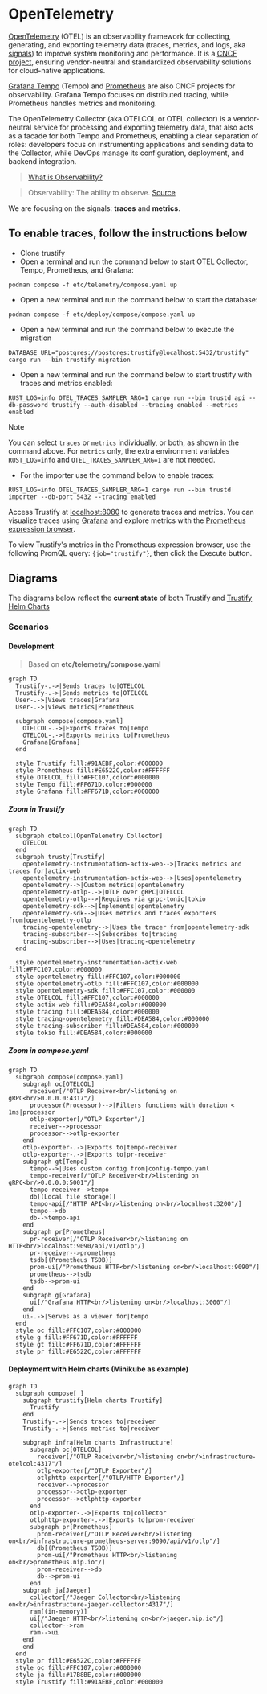 # OpenTelemetry

[OpenTelemetry](https://opentelemetry.io/) (OTEL) is an observability framework for collecting, generating,
and exporting telemetry data (traces, metrics, and logs, aka [signals](https://opentelemetry.io/docs/concepts/signals/))
to improve system monitoring and performance. It is a [CNCF project](https://www.cncf.io/projects/opentelemetry/),
ensuring vendor-neutral and standardized observability solutions for cloud-native applications.

[Grafana Tempo](https://grafana.com/oss/tempo/) (Tempo) and [Prometheus](https://prometheus.io/) are also CNCF projects for observability.
Grafana Tempo focuses on distributed tracing, while Prometheus handles metrics and monitoring.

The OpenTelemetry Collector (aka OTELCOL or OTEL collector) is a vendor-neutral service for
processing and exporting telemetry data, that also acts as a facade for both Tempo and Prometheus,
enabling a clear separation of roles: developers focus on instrumenting applications and sending data to the Collector,
while DevOps manage its configuration, deployment, and backend integration.

> [What is Observability?](https://www.brendangregg.com/blog/2021-05-23/what-is-observability.html)

> Observability: The ability to observe. [Source](https://www.brendangregg.com/blog/2021-05-23/what-is-observability.html)

We are focusing on the signals: **traces** and **metrics**.

## To enable traces, follow the instructions below

* Clone trustify
* Open a terminal and run the command below to start OTEL Collector, Tempo, Prometheus, and Grafana:

```shell
podman compose -f etc/telemetry/compose.yaml up
```

* Open a new terminal and run the command below to start the database:

```shell
podman compose -f etc/deploy/compose/compose.yaml up
```

* Open a new terminal and run the command below to execute the migration

````
DATABASE_URL="postgres://postgres:trustify@localhost:5432/trustify" cargo run --bin trustify-migration
````

* Open a new terminal and run the command below to start trustify with traces and metrics enabled:

```shell
RUST_LOG=info OTEL_TRACES_SAMPLER_ARG=1 cargo run --bin trustd api --db-password trustify --auth-disabled --tracing enabled --metrics enabled
```

>[!NOTE]
> You can select `traces` or `metrics` individually, or both, as shown in the command above.
> For `metrics` only, the extra environment variables `RUST_LOG=info` and `OTEL_TRACES_SAMPLER_ARG=1` are not needed.

* For the importer use the command below to enable traces:

```shell
RUST_LOG=info OTEL_TRACES_SAMPLER_ARG=1 cargo run --bin trustd importer --db-port 5432 --tracing enabled
```

Access Trustify at [localhost:8080](http://localhost:8080) to generate traces and metrics.
You can visualize traces using [Grafana](http://localhost:3000/) and explore metrics
with the [Prometheus expression browser](http://localhost:9090).

To view Trustify's metrics in the Prometheus expression browser, use the following PromQL query: `{job="trustify"}`, then click the Execute button.

## Diagrams

The diagrams below reflect the **current state** of both Trustify and [Trustify Helm Charts](https://github.com/trustification/trustify-helm-charts)

### Scenarios

#### Development

> Based on **etc/telemetry/compose.yaml**

```mermaid
graph TD
  Trustify-.->|Sends traces to|OTELCOL
  Trustify-.->|Sends metrics to|OTELCOL
  User-.->|Views traces|Grafana
  User-.->|Views metrics|Prometheus

  subgraph compose[compose.yaml]
    OTELCOL-.->|Exports traces to|Tempo
    OTELCOL-.->|Exports metrics to|Prometheus
    Grafana[Grafana]
  end

  style Trustify fill:#91AEBF,color:#000000
  style Prometheus fill:#E6522C,color:#FFFFFF
  style OTELCOL fill:#FFC107,color:#000000
  style Tempo fill:#FF671D,color:#000000
  style Grafana fill:#FF671D,color:#000000
```

##### Zoom in Trustify

```mermaid
graph TD
  subgraph otelcol[OpenTelemetry Collector]
    OTELCOL
  end
  subgraph trusty[Trustify]
    opentelemetry-instrumentation-actix-web-->|Tracks metrics and traces for|actix-web
    opentelemetry-instrumentation-actix-web-->|Uses|opentelemetry
    opentelemetry-->|Custom metrics|opentelemetry
    opentelemetry-otlp-.->|OTLP over gRPC|OTELCOL
    opentelemetry-otlp-->|Requires via grpc-tonic|tokio
    opentelemetry-sdk-->|Implements|opentelemetry
    opentelemetry-sdk-->|Uses metrics and traces exporters from|opentelemetry-otlp
    tracing-opentelemetry-->|Uses the tracer from|opentelemetry-sdk
    tracing-subscriber-->|Subscribes to|tracing
    tracing-subscriber-->|Uses|tracing-opentelemetry
  end

  style opentelemetry-instrumentation-actix-web fill:#FFC107,color:#000000
  style opentelemetry fill:#FFC107,color:#000000
  style opentelemetry-otlp fill:#FFC107,color:#000000
  style opentelemetry-sdk fill:#FFC107,color:#000000
  style OTELCOL fill:#FFC107,color:#000000
  style actix-web fill:#DEA584,color:#000000
  style tracing fill:#DEA584,color:#000000
  style tracing-opentelemetry fill:#DEA584,color:#000000
  style tracing-subscriber fill:#DEA584,color:#000000
  style tokio fill:#DEA584,color:#000000
```

##### Zoom in compose.yaml

```mermaid
graph TD
  subgraph compose[compose.yaml]
    subgraph oc[OTELCOL]
      receiver[/"OTLP Receiver<br/>listening on gRPC<br/>0.0.0.0:4317"/]
      processor(Processor)-->|Filters functions with duration < 1ms|processor
      otlp-exporter[/"OTLP Exporter"/]
      receiver-->processor
      processor-->otlp-exporter
    end
    otlp-exporter-.->|Exports to|tempo-receiver
    otlp-exporter-.->|Exports to|pr-receiver
    subgraph gt[Tempo]
      tempo-->|Uses custom config from|config-tempo.yaml
      tempo-receiver[/"OTLP Receiver<br/>listening on gRPC<br/>0.0.0.0:5001"/]
      tempo-receiver-->tempo
      db[(Local file storage)]
      tempo-api[/"HTTP API<br/>listening on<br/>localhost:3200"/]
      tempo-->db
      db-->tempo-api
    end
    subgraph pr[Prometheus]
      pr-receiver[/"OTLP Receiver<br/>listening on HTTP<br/>localhost:9090/api/v1/otlp"/]
      pr-receiver-->prometheus
      tsdb[(Prometheus TSDB)]
      prom-ui[/"Prometheus HTTP<br/>listening on<br/>localhost:9090"/]
      prometheus-->tsdb
      tsdb-->prom-ui
    end
    subgraph g[Grafana]
      ui[/"Grafana HTTP<br/>listening on<br/>localhost:3000"/]
    end
    ui-.->|Serves as a viewer for|tempo
  end
  style oc fill:#FFC107,color:#000000
  style g fill:#FF671D,color:#FFFFFF
  style gt fill:#FF671D,color:#FFFFFF
  style pr fill:#E6522C,color:#FFFFFF
```


#### Deployment with Helm charts (Minikube as example)

```mermaid
graph TD
  subgraph compose[ ]
    subgraph trustify[Helm charts Trustify]
      Trustify
    end
    Trustify-.->|Sends traces to|receiver
    Trustify-.->|Sends metrics to|receiver

    subgraph infra[Helm charts Infrastructure]
      subgraph oc[OTELCOL]
        receiver[/"OTLP Receiver<br/>listening on<br/>infrastructure-otelcol:4317"/]
        otlp-exporter[/"OTLP Exporter"/]
        otlphttp-exporter[/"OTLP/HTTP Exporter"/]
        receiver-->processor
        processor-->otlp-exporter
        processor-->otlphttp-exporter
      end
      otlp-exporter-.->|Exports to|collector
      otlphttp-exporter-.->|Exports to|prom-receiver
      subgraph pr[Prometheus]
        prom-receiver[/"OTLP Receiver<br/>listening on<br/>infrastructure-prometheus-server:9090/api/v1/otlp"/]
        db[(Prometheus TSDB)]
        prom-ui[/"Prometheus HTTP<br/>listening on<br/>prometheus.nip.io"/]
        prom-receiver-->db
        db-->prom-ui
      end
    subgraph ja[Jaeger]
      collector[/"Jaeger Collector<br/>listening on<br/>infrastructure-jaeger-collector:4317"/]
      ram[(in-memory)]
      ui[/"Jaeger HTTP<br/>listening on<br/>jaeger.nip.io"/]
      collector-->ram
      ram-->ui
    end
    end
  end
  style pr fill:#E6522C,color:#FFFFFF
  style oc fill:#FFC107,color:#000000
  style ja fill:#17B8BE,color:#000000
  style Trustify fill:#91AEBF,color:#000000
```

